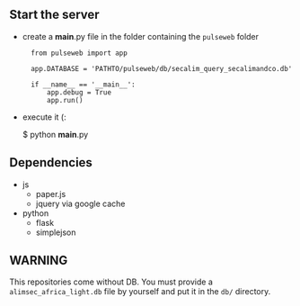 ## Start the server ##

- create a __main__.py file in the folder containing the ``pulseweb`` folder

		from pulseweb import app
		
		app.DATABASE = 'PATHTO/pulseweb/db/secalim_query_secalimandco.db'
		
		if __name__ == '__main__':
			app.debug = True
			app.run()

- execute it (:

	$ python __main__.py

## Dependencies ##

- js
	- paper.js
	- jquery via google cache
- python
	- flask
	- simplejson

## WARNING ##

This repositories come without DB. You must provide a ``alimsec_africa_light.db`` file by yourself and put it in the ``db/`` directory.